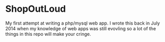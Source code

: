 # ShopOutLoud
My first attempt at writing a php/mysql web app. I wrote this back in July 2014 when my knowledge of web apps was still evovling so a lot of the things in this repo will make your cringe.
